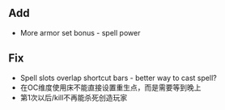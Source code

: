 ## Add
- More armor set bonus - spell power
## Fix
- Spell slots overlap shortcut bars - better way to cast spell?
- 在OC维度使用床不能直接设置重生点，而是需要等到晚上
- 第1次以后/kill不再能杀死创造玩家
